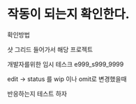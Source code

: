 # 작동이 되는지 확인한다.

확인방법

샷 그리드  들어가서  해당 프로젝트 

개발자를위한 임시 테스크 e999_s999_9999  

edit -> status 를 wip 이나 omit로 변경했을때

반응하는지 테스트 하자 
